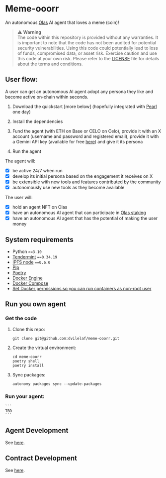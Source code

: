 # Meme-ooorr
An autonomous [Olas](https://olas.network/) AI agent that loves a meme (coin)!

> :warning: **Warning** <br />
> The code within this repository is provided without any warranties. It is important to note that the code has not been audited for potential security vulnerabilities.
> Using this code could potentially lead to loss of funds, compromised data, or asset risk.
> Exercise caution and use this code at your own risk. Please refer to the [LICENSE](./LICENSE) file for details about the terms and conditions.

## User flow:

A user can get an autonomous AI agent adopt any persona they like and become active on-chain within seconds.

1. Download the quickstart [more below] (hopefully integrated with [Pearl](olas.network/operate) one day)

2. Install the dependencies

3. Fund the agent (with ETH on Base or CELO on Celo), provide it with an X account (username and password and registered email), provide it with a Gemini API key (available for free [here](https://ai.google.dev/gemini-api/docs/api-key)) and give it its persona

4. Run the agent

The agent will:

- [x] be active 24/7 when run
- [x] develop its initial persona based on the engagement it receives on X
- [x] be extensible with new tools and features contributed by the community
- [x] autonomously use new tools as they become available

The user will:

- [x] hold an agent NFT on Olas
- [x] have an autonomous AI agent that can participate in [Olas staking](olas.network/staking)
- [x] have an autonomous AI agent that has the potential of making the user money

## System requirements

- Python `>=3.10`
- [Tendermint](https://docs.tendermint.com/v0.34/introduction/install.html) `==0.34.19`
- [IPFS node](https://docs.ipfs.io/install/command-line/#official-distributions) `==0.6.0`
- [Pip](https://pip.pypa.io/en/stable/installation/)
- [Poetry](https://python-poetry.org/)
- [Docker Engine](https://docs.docker.com/engine/install/)
- [Docker Compose](https://docs.docker.com/compose/install/)
- [Set Docker permissions so you can run containers as non-root user](https://docs.docker.com/engine/install/linux-postinstall/)

## Run you own agent

### Get the code

1. Clone this repo:

    ```
    git clone git@github.com:dvilelaf/meme-ooorr.git
    ```

2. Create the virtual environment:

    ```
    cd meme-ooorr
    poetry shell
    poetry install
    ```

3. Sync packages:

    ```
    autonomy packages sync --update-packages
    ```

### Run your agent:

    ```
    TBD
    ```

## Agent Development

See [here](docs/agents.md).

## Contract Development

See [here](docs/contracts.md).
